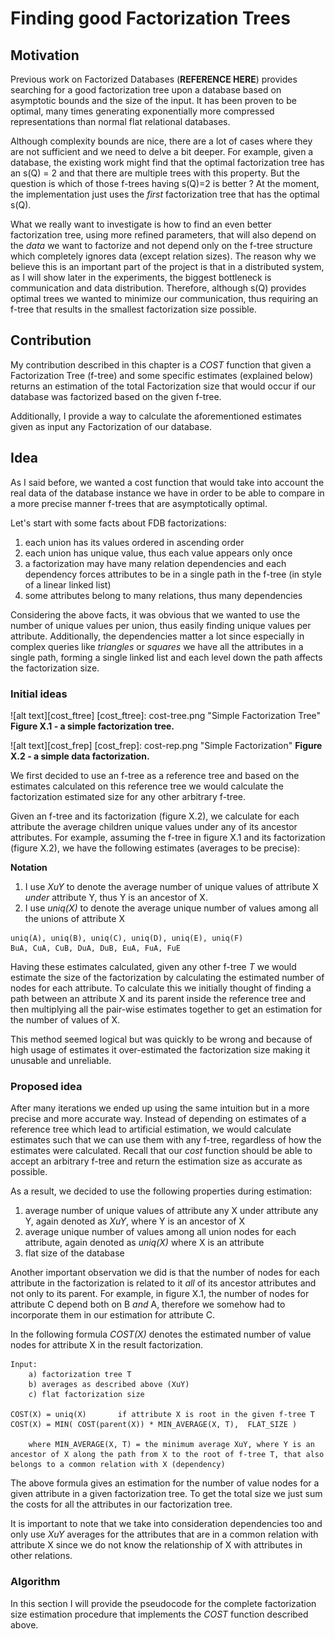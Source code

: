 # Finding good Factorization Trees

## Motivation

Previous work on Factorized Databases (**REFERENCE HERE**) provides searching for a good factorization tree upon a database based on asymptotic bounds and the size of the input. It has been proven to be optimal, many times generating exponentially more compressed representations than normal flat relational databases.

Although complexity bounds are nice, there are a lot of cases where they are not sufficient and we need to delve a bit deeper. For example, given a database, the existing work might find that the optimal factorization tree has an s(Q) = 2 and that there are multiple trees with this property. But the question is which of those f-trees having s(Q)=2 is better ? At the moment, the implementation just uses the _first_ factorization tree that has the optimal s(Q). 

What we really want to investigate is how to find an even better factorization tree, using more refined parameters, that will also depend on the _data_ we want to factorize and not depend only on the f-tree structure which completely ignores data (except relation sizes). The reason why we believe this is an important part of the project is that in a distributed system, as I will show later in the experiments, the biggest bottleneck is communication and data distribution. Therefore, although s(Q) provides optimal trees we wanted to minimize our communication, thus requiring an f-tree that results in the smallest factorization size possible.

## Contribution

My contribution described in this chapter is a _COST_ function that given a Factorization Tree (f-tree) and some specific estimates (explained below) returns an estimation of the total Factorization size that would occur if our database was factorized based on the given f-tree.

Additionally, I provide a way to calculate the aforementioned estimates given as input any Factorization of our database.


## Idea

As I said before, we wanted a cost function that would take into account the real data of the database instance we have in order to be able to compare in a more precise manner f-trees that are asymptotically optimal.

Let's start with some facts about FDB factorizations:

1. each union has its values ordered in ascending order
2. each union has unique value, thus each value appears only once
3. a factorization may have many relation dependencies and each dependency forces attributes to be in a single path in the f-tree (in style of a linear linked list)
4. some attributes belong to many relations, thus many dependencies

Considering the above facts, it was obvious that we wanted to use the number of unique values per union, thus easily finding unique values per attribute. Additionally, the dependencies matter a lot since especially in complex queries like _triangles_ or _squares_ we have all the attributes in a single path, forming a single linked list and each level down the path affects the factorization size.

### Initial ideas

![alt text][cost_ftree]
[cost_ftree]: cost-tree.png "Simple Factorization Tree"
**Figure X.1 - a simple factorization tree.**

![alt text][cost_frep]
[cost_frep]: cost-rep.png "Simple Factorization"
**Figure X.2 - a simple data factorization.**

We first decided to use an f-tree as a reference tree and based on the estimates calculated on this reference tree we would calculate the factorization estimated size for any other arbitrary f-tree.

Given an f-tree and its factorization (figure X.2), we calculate for each attribute the average children unique values under any of its ancestor attributes.
For example, assuming the f-tree in figure X.1 and its factorization (figure X.2), we have the following estimates (averages to be precise):

**Notation** 

1. I use _XuY_ to denote the average number of unique values of attribute X _under_ attribute Y, thus Y is an ancestor of X.
2. I use _uniq(X)_ to denote the average unique number of values among all the unions of attribute X

```
uniq(A), uniq(B), uniq(C), uniq(D), uniq(E), uniq(F)
BuA, CuA, CuB, DuA, DuB, EuA, FuA, FuE
```

Having these estimates calculated, given any other f-tree _T_ we would estimate the size of the factorization by calculating the estimated number of nodes for each attribute. To calculate this we initially thought of finding a path between an attribute X and its parent inside the reference tree and then multiplying all the pair-wise estimates together to get an estimation for the number of values of X.

This method seemed logical but was quickly to be wrong and because of high usage of estimates it over-estimated the factorization size making it unusable and unreliable.

### Proposed idea

After many iterations we ended up using the same intuition but in a more precise and more accurate way. Instead of depending on estimates of a reference tree which lead to artificial estimation, we would calculate estimates such that we can use them with any f-tree, regardless of how the estimates were calculated. Recall that our _cost_ function should be able to accept an arbitrary f-tree and return the estimation size as accurate as possible.

As a result, we decided to use the following properties during estimation:

1. average number of unique values of attribute any X under attribute any Y, again denoted as _XuY_, where Y is an ancestor of X
2. average unique number of values among all union nodes for each attribute, again denoted as _uniq(X)_ where X is an attribute
3. flat size of the database

Another important observation we did is that the number of nodes for each attribute in the factorization is related to it _all_ of its ancestor attributes and not only to its parent. For example, in figure X.1, the number of nodes for attribute C depend both on B _and_ A, therefore we somehow had to incorporate them in our estimation for attribute C.

In the following formula _COST(X)_ denotes the estimated number of value nodes for attribute X in the result factorization.

```
Input: 
    a) factorization tree T
    b) averages as described above (XuY)
    c) flat factorization size

COST(X) = uniq(X)       if attribute X is root in the given f-tree T
COST(X) = MIN( COST(parent(X)) * MIN_AVERAGE(X, T),  FLAT_SIZE )

    where MIN_AVERAGE(X, T) = the minimum average XuY, where Y is an ancestor of X along the path from X to the root of f-tree T, that also belongs to a common relation with X (dependency)
```

The above formula gives an estimation for the number of value nodes for a given attribute in a given factorization tree. To get the total size we just sum the costs for all the attributes in our factorization tree.

It is important to note that we take into consideration dependencies too and only use _XuY_ averages for the attributes that are in a common relation with attribute X since we do not know the relationship of X with attributes in other relations.

### Algorithm

In this section I will provide the pseudocode for the complete factorization size estimation procedure that implements the _COST_ function described above.












